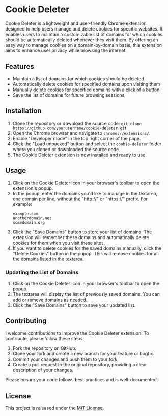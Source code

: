 # Cookie Deleter

Cookie Deleter is a lightweight and user-friendly Chrome extension designed to help users manage and delete cookies for specific websites. It enables users to maintain a customizable list of domains for which cookies should be automatically deleted whenever they visit them. By offering an easy way to manage cookies on a domain-by-domain basis, this extension aims to enhance user privacy while browsing the internet.

## Features

- Maintain a list of domains for which cookies should be deleted
- Automatically delete cookies for specified domains upon visiting them
- Manually delete cookies for specified domains with a click of a button
- Save the list of domains for future browsing sessions

## Installation

1. Clone the repository or download the source code:
```git clone https://github.com/yourusername/cookie-deleter.git ```
2. Open the Chrome browser and navigate to `chrome://extensions/`.
3. Enable "Developer mode" in the top right corner of the page.
4. Click the "Load unpacked" button and select the `cookie-deleter` folder where you cloned or downloaded the source code.
5. The Cookie Deleter extension is now installed and ready to use.

## Usage

1. Click on the Cookie Deleter icon in your browser's toolbar to open the extension's popup.
2. In the popup, enter the domains you'd like to manage in the textarea, one domain per line, without the "http://" or "https://" prefix. For example:
    ```
    example.com
    anotherdomain.net
    somedomain.org
    ```
3. Click the "Save Domains" button to store your list of domains. The extension will remember these domains and automatically delete cookies for them when you visit these sites.
4. If you want to delete cookies for the saved domains manually, click the "Delete Cookies" button in the popup. This will remove cookies for all the domains listed in the textarea.

### Updating the List of Domains

1. Click on the Cookie Deleter icon in your browser's toolbar to open the popup.
2. The textarea will display the list of previously saved domains. You can add or remove domains as needed.
3. Click the "Save Domains" button to save your updated list.

## Contributing

I welcome contributions to improve the Cookie Deleter extension. To contribute, please follow these steps:

1. Fork the repository on GitHub.
2. Clone your fork and create a new branch for your feature or bugfix.
3. Commit your changes and push them to your fork.
4. Create a pull request to the original repository, providing a clear description of your changes.

Please ensure your code follows best practices and is well-documented.

## License

This project is released under the [MIT License](./LICENSE).
